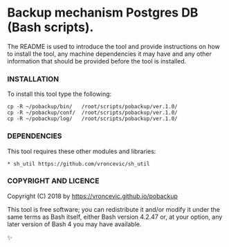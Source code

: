 # Backup mechanism Postgres DB (Bash scripts).

The README is used to introduce the tool and provide instructions on
how to install the tool, any machine dependencies it may have and any
other information that should be provided before the tool is installed.

### INSTALLATION

To install this tool type the following:

```
cp -R ~/pobackup/bin/   /root/scripts/pobackup/ver.1.0/
cp -R ~/pobackup/conf/  /root/scripts/pobackup/ver.1.0/
cp -R ~/pobackup/log/   /root/scripts/pobackup/ver.1.0/
```

### DEPENDENCIES

This tool requires these other modules and libraries:

	* sh_util https://github.com/vroncevic/sh_util

### COPYRIGHT AND LICENCE

Copyright (C) 2018 by https://vroncevic.github.io/pobackup

This tool is free software; you can redistribute it and/or modify
it under the same terms as Bash itself, either Bash version 4.2.47 or,
at your option, any later version of Bash 4 you may have available.

:sparkles:

